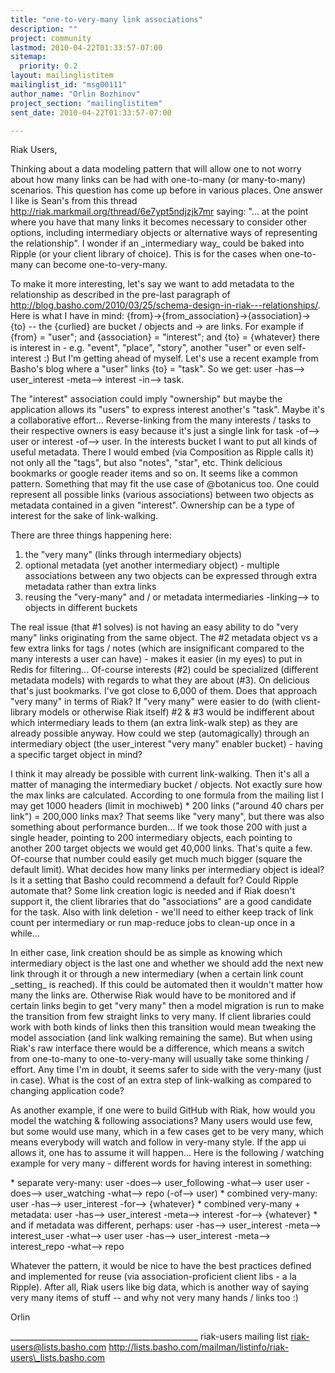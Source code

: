 ```yaml
---
title: "one-to-very-many link associations"
description: ""
project: community
lastmod: 2010-04-22T01:33:57-07:00
sitemap:
  priority: 0.2
layout: mailinglistitem
mailinglist_id: "msg00111"
author_name: "Orlin Bozhinov"
project_section: "mailinglistitem"
sent_date: 2010-04-22T01:33:57-07:00

---
```




Riak Users,

Thinking about a data modeling pattern that will allow one to not worry 
about how many links can be had with one-to-many (or many-to-many) 
scenarios. This question has come up before in various places. One 
answer I like is Sean's from this thread 
http://riak.markmail.org/thread/6e7ypt5ndjzjk7mr saying: "... at the 
point where you have that many links it becomes necessary to consider 
other options, including intermediary objects or alternative ways of 
representing the relationship". I wonder if an \_intermediary way\_ could 
be baked into Ripple (or your client library of choice). This is for 
the cases when one-to-many can become one-to-very-many.


To make it more interesting, let's say we want to add metadata to the 
relationship as described in the pre-last paragraph of 
http://blog.basho.com/2010/03/25/schema-design-in-riak---relationships/. Here 
is what I have in mind: {from}->{from\_association}->{association}->{to} 
-- the {curlied} are bucket / objects and -> are links. For example if 
{from} = "user"; and {association} = "interest"; and {to} = {whatever} 
there is interest in - e.g. "event", "place", "story", another "user" or 
even self-interest :) But I'm getting ahead of myself. Let's use a 
recent example from Basho's blog where a "user" links {to} = "task". So 
we get: user -has--> user\_interest -meta--> interest -in--> task.


The "interest" association could imply "ownership" but maybe the 
application allows its "users" to express interest another's "task". 
Maybe it's a collaborative effort... Reverse-linking from the many 
interests / tasks to their respective owners is easy because it's just a 
single link for task -of--> user or interest -of--> user. In the 
interests bucket I want to put all kinds of useful metadata. There I 
would embed (via Composition as Ripple calls it) not only all the 
"tags", but also "notes", "star", etc. Think delicious bookmarks or 
google reader items and so on. It seems like a common pattern. 
Something that may fit the use case of @botanicus too. One could 
represent all possible links (various associations) between two objects 
as metadata contained in a given "interest". Ownership can be a type of 
interest for the sake of link-walking.


There are three things happening here:
1. the "very many" (links through intermediary objects)
2. optional metadata (yet another intermediary object) - multiple 
associations between any two objects can be expressed through extra 
metadata rather than extra links
3. reusing the "very-many" and / or metadata intermediaries -linking--> 
to objects in different buckets


The real issue (that #1 solves) is not having an easy ability to do 
"very many" links originating from the same object. The #2 metadata 
object vs a few extra links for tags / notes (which are insignificant 
compared to the many interests a user can have) - makes it easier (in my 
eyes) to put in Redis for filtering... Of-course interests (#2) could 
be specialized (different metadata models) with regards to what they are 
about (#3). On delicious that's just bookmarks. I've got close to 
6,000 of them. Does that approach "very many" in terms of Riak? If 
"very many" were easier to do (with client-library models or otherwise 
Riak itself) #2 & #3 would be indifferent about which intermediary leads 
to them (an extra link-walk step) as they are already possible anyway. 
How could we step (automagically) through an intermediary object (the 
user\_interest "very many" enabler bucket) - having a specific target 
object in mind?


I think it may already be possible with current link-walking. Then it's 
all a matter of managing the intermediary bucket / objects. Not exactly 
sure how the max links are calculated. According to one formula from 
the mailing list I may get 1000 headers (limit in mochiweb) \* 200 links 
("around 40 chars per link") = 200,000 links max? That seems like "very 
many", but there was also something about performance burden... If we 
took those 200 with just a single header, pointing to 200 intermediary 
objects, each pointing to another 200 target objects we would get 40,000 
links. That's quite a few. Of-course that number could easily get much 
much bigger (square the default limit). What decides how many links per 
intermediary object is ideal? Is it a setting that Basho could 
recommend a default for? Could Ripple automate that? Some link 
creation logic is needed and if Riak doesn't support it, the client 
libraries that do "associations" are a good candidate for the task. 
Also with link deletion - we'll need to either keep track of link count 
per intermediary or run map-reduce jobs to clean-up once in a while...


In either case, link creation should be as simple as knowing which 
intermediary object is the last one and whether we should add the next 
new link through it or through a new intermediary (when a certain link 
count \_setting\_ is reached). If this could be automated then it 
wouldn't matter how many the links are. Otherwise Riak would have to be 
monitored and if certain links begin to get "very many" then a model 
migration is run to make the transition from few straight links to very 
many. If client libraries could work with both kinds of links then this 
transition would mean tweaking the model association (and link walking 
remaining the same). But when using Riak's raw interface there would be 
a difference, which means a switch from one-to-many to one-to-very-many 
will usually take some thinking / effort. Any time I'm in doubt, it 
seems safer to side with the very-many (just in case). What is the cost 
of an extra step of link-walking as compared to changing application code?


As another example, if one were to build GitHub with Riak, how would you 
model the watching & following associations? Many users would use few, 
but some would use many, which in a few cases get to be very many, which 
means everybody will watch and follow in very-many style. If the app ui 
allows it, one has to assume it will happen... Here is the following / 
watching example for very many - different words for having interest in 
something:


\* separate very-many:
user -does--> user\_following -what--> user
user -does--> user\_watching -what--> repo (-of--> user)
\* combined very-many:
user -has--> user\_interest -for--> {whatever}
\* combined very-many + metadata:
user -has--> user\_interest -meta--> interest -for--> {whatever}
\* and if metadata was different, perhaps:
user -has--> user\_interest -meta--> interest\_user -what--> user
user -has--> user\_interest -meta--> interest\_repo -what--> repo

Whatever the pattern, it would be nice to have the best practices 
defined and implemented for reuse (via association-proficient client 
libs - a la Ripple). After all, Riak users like big data, which is 
another way of saying very many items of stuff -- and why not very many 
hands / links too :)


Orlin

\_\_\_\_\_\_\_\_\_\_\_\_\_\_\_\_\_\_\_\_\_\_\_\_\_\_\_\_\_\_\_\_\_\_\_\_\_\_\_\_\_\_\_\_\_\_\_
riak-users mailing list
riak-users@lists.basho.com
http://lists.basho.com/mailman/listinfo/riak-users\_lists.basho.com

